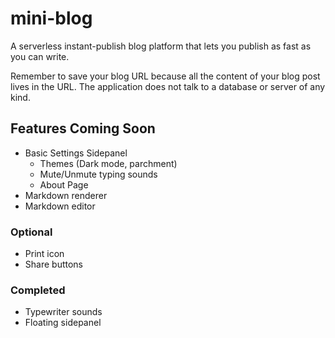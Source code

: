 # mini-blog
A serverless instant-publish blog platform that lets you publish as fast as you can write.

Remember to save your blog URL because all the content of your blog post lives in the URL. The application does not talk to a database or server of any kind.
## Features Coming Soon
 - Basic Settings Sidepanel
     - Themes (Dark mode, parchment)
     - Mute/Unmute typing sounds
     - About Page
 - Markdown renderer
 - Markdown editor

### Optional
 - Print icon
 - Share buttons

### Completed
 - Typewriter sounds
 - Floating sidepanel
